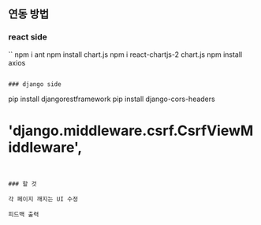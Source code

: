 ## 연동 방법


### react side

``
npm i ant
npm install chart.js
npm i react-chartjs-2 chart.js
npm install axios
```

### django side
```
pip install djangorestframework
pip install django-cors-headers
#   'django.middleware.csrf.CsrfViewMiddleware',
```


### 할 것

각 페이지 깨지는 UI 수정

피드백 출력
